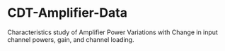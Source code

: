 # CDT-Amplifier-Data
Characteristics study of Amplifier Power Variations with Change in input channel powers, gain, and channel loading.
